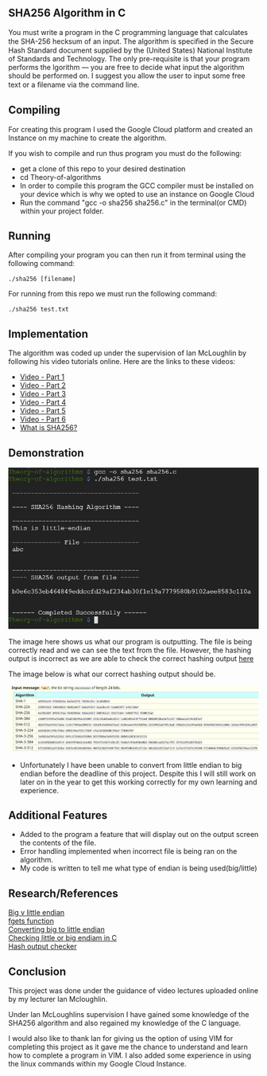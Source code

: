 ## SHA256 Algorithm in C
You must write a program in the C programming language that calculates the SHA-256 hecksum of an input. The algorithm is speciﬁed in the Secure Hash Standard
document supplied by the (United States) National Institute of Standards and Technology. The only pre-requisite is that your program performs the lgorithm — you are free to decide what input the algorithm should be performed on. I suggest you allow the user to input some free text or a ﬁlename via the
command line.

## Compiling
For creating this program I used the Google Cloud platform and created an
Instance on my machine to create the algorithm.

If you wish to compile and run thus program you must do the following:
- get a clone of this repo to your desired destination
- cd Theory-of-algorithms
- In order to compile this program the GCC compiler must be installed on your
  device which is why we opted to use an instance on Google Cloud
- Run the command "gcc -o sha256 sha256.c" in the terminal(or CMD) within your
  project folder.

## Running
After compiling your program you can then run it from terminal using the
following command:
```
./sha256 [filename]
```
For running from this repo we must run the following command:

```
./sha256 test.txt
```

## Implementation
The algorithm was coded up under the supervision of Ian McLoughlin by following his video tutorials online.
Here are the links to these videos:
* [Video - Part 1](https://web.microsoftstream.com/video/db7c03be-5902-4575-9629-34d176ff1366)
* [Video - Part 2](https://web.microsoftstream.com/video/2a86a2ac-aafb-46e0-a278-a3faa1d13cbf)
* [Video - Part 3](https://web.microsoftstream.com/video/78dc0c8d-a017-48c8-99da-0714866f35cb)
* [Video - Part 4](https://web.microsoftstream.com/video/9daaf80b-9c4c-4fdc-9ef6-159e0e4ccc13)
* [Video - Part 5](https://web.microsoftstream.com/video/200e71ec-1dc1-47a4-9de8-6f58781e3f38) 
* [Video - Part 6](https://web.microsoftstream.com/video/f823809a-d8df-4e12-b243-e1f8ed76b93f)
* [What is SHA256?](https://www.hashgains.com/wiki/s/what-is-sha-256)

## Demonstration
<img src="images/demo.png" alt="Demo"/>

The image here shows us what our program is outputting.
The file is being correctly read and we can see the text from the file.
However, the hashing output is incorrect as we are able to check the correct hashing output [here](https://www.di-mgt.com.au/sha_testvectors.html)

The image below is what our correct hashing output should be.

<img src="images/sha256.png" alt="sha"/>

- Unfortunately I have been unable to convert from little endian to big endian before the deadline of this project. Despite this I will still work on later on in the year to get this working correctly for my own learning and experience.

## Additional Features
- Added to the program a feature that will display out on the output screen the
  contents of the file.
- Error handling implemented when incorrect file is being ran on the algorithm.
- My code is written to tell me what type of endian is being used(big/little)

## Research/References
[Big v little endian](https://www.geeksforgeeks.org/little-and-big-endian-mystery/) <br />
[fgets function](https://www.tutorialspoint.com/c_standard_library/c_function_fgets.htm) <br />
[Converting big to little endian](http://www.firmcodes.com/write-c-program-convert-little-endian-big-endian-integer/) <br />
[Checking little or big endiam in C](https://stackoverflow.com/questions/12791864/c-program-to-check-little-vs-big-endian) <br />
[Hash output checker](https://www.di-mgt.com.au/sha_testvectors.html)<br />

## Conclusion
This project was done under the guidance of video lectures uploaded online by
my lecturer Ian Mcloughlin.

Under Ian McLoughlins supervision I have gained some knowledge of the SHA256
algorithm and also regained my knowledge of the C language.

I would also like to thank Ian for giving us the option of using VIM for
completing this project as it gave me the chance to understand and learn how to
complete a program in VIM. I also added some experience in using the linux
commands within my Google Cloud Instance.


